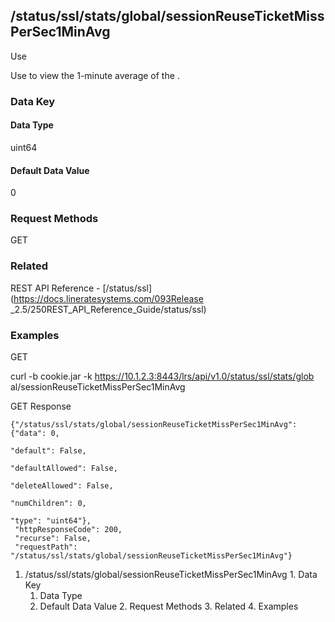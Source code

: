 ## /status/ssl/stats/global/sessionReuseTicketMissPerSec1MinAvg

Use

Use to view the 1-minute average of the .

### Data Key

#### Data Type

uint64

#### Default Data Value

0

### Request Methods

GET

### Related

REST API Reference - [/status/ssl](https://docs.lineratesystems.com/093Release
_2.5/250REST_API_Reference_Guide/status/ssl)

### Examples

GET

curl -b cookie.jar -k https://10.1.2.3:8443/lrs/api/v1.0/status/ssl/stats/glob
al/sessionReuseTicketMissPerSec1MinAvg

GET Response

    
    {"/status/ssl/stats/global/sessionReuseTicketMissPerSec1MinAvg": {"data": 0,
                                                                       "default": False,
                                                                       "defaultAllowed": False,
                                                                       "deleteAllowed": False,
                                                                       "numChildren": 0,
                                                                       "type": "uint64"},
     "httpResponseCode": 200,
     "recurse": False,
     "requestPath": "/status/ssl/stats/global/sessionReuseTicketMissPerSec1MinAvg"}
    

  1. /status/ssl/stats/global/sessionReuseTicketMissPerSec1MinAvg
    1. Data Key
      1. Data Type
      2. Default Data Value
    2. Request Methods
    3. Related
    4. Examples

